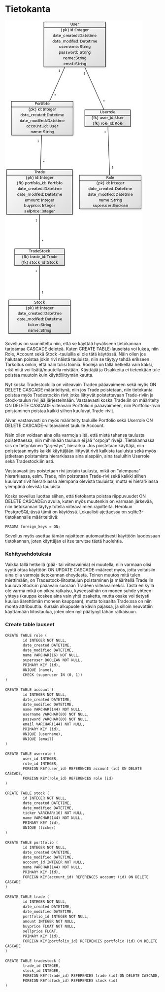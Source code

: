 # Tietokanta
![Tietokantakuvaus](https://raw.githubusercontent.com/kordaniel/oskari/master/documentation/db/db_schema_vko6.jpg)  

Sovellus on suunniteltu niin, että se käyttää hyväkseen tietokannan tarjoamaa CASCADE deleteä. Kuten CREATE TABLE-lauseista voi lukea, niin Role, Account sekä Stock -tauluilla ei ole tätä käytössä. Näin ollen jos halutaan poistaa jokin rivi näistä tauluista, niin se täytyy tehdä erikseen. Tarkoitus onkin, että näin tulisi toimia. Rooleja on tällä hetkellä vain kaksi, eikä niitä voi lisätä/muutella mistään. Käyttäjiä ja Osakkeita ei tietenkään tule poistaa muutoin kuin käyttöliittymän kautta.

Nyt koska Tradestockilla on viiteavain Traden pääavaimeen sekä myös ON DELETE CASCADE määriteltynä, niin jos Trade poistetaan, niin tietokanta poistaa myös Tradestockin rivit jotka liittyvät poistettavaan Trade-riviin ja Stock-taulun rivi jää järjestelmään. Vastaavasti koska Trade:iin on määritelty ON DELETE CASCADE viiteavain Portfolio:n pääavaimeen, niin Portfolio-rivin poistaminen poistaa kaikki siihen kuuluvat Trade-rivit.

Aivan vastaavasti on myös määritelty tauluille Portfolio sekä Userrole ON DELETE CASCADE-viiteavaimet taululle Account.  

Näin ollen voidaan aina olla varmoja siitä, että mistä tahansa taulusta poistettaessa, niin mihinkään tauluun ei jää "orpoja" rivejä. Tietokannassa siis on tietynlainen "järjestys", hierarkia. Jos poistetaan käyttäjä, niin poistetaan myös kaikki käyttäjään liittyvät rivit kaikista tauluista sekä myös jatketaan poistamista hierarkiassa aina alaspäin, aina tauluihin Userrole sekä Tradestock:iin asti.  

Vastaavasti jos poistetaan rivi jostain taulusta, mikä on "alempana" hierarkiassa, esim. Trade, niin poistetaan Trade-rivi sekä kaikki siihen kuuluvat rivit hierarkiassa alempana olevista tauluista, mutta ei hierarkiassa ylempänä olevista tauluista.  

Koska sovellus luottaa siihen, että tietokanta poistaa riippuvuudet ON DELETE CASCADE:n avulla, kuten myös muutenkin on varmaan järkevää, niin tietokannan täytyy totella viiteavaimien rajoitteita. Herokun PostgreSQL:ässä tämä on käytössä. Lokaalisti ajettaessa on sqlite3-tietokannalle määriteltävä:  
```
PRAGMA foreign_keys = ON;
```  
Sovellus myös asettaa tämän rajoitteen automaattisesti käyttöön luodessaan tietokannan, joten käyttäjän ei itse tarvitse tästä huolehtia.

### Kehitysehdotuksia  
Vaikka tällä hetkellä (pää- tai viiteavaimia) ei muutella, niin varmaan olisi syytä ottaa käyttöön ON UPDATE CASCADE-määreet myös, jotta voitaisiin aina olla varmoja tietokannan eheydestä. Toinen muutos mitä tulen miettimään, on Tradestock-liitostaulun poistaminen ja määritellä Trade:iin kuuluva Stock:in pääavain suoraan Tradeen viiteavaimeksi. Tästä en kyllä ole varma mikä on oikea ratkaisu, kyseessähän on monen suhde yhteen-yhteys (kauppa koskee aina vain yhtä osaketta, mutta osake voi tietysti kuulua äärettömän moneen kauppaan), mutta toisaalta Trade:ssa on niin monta attribuuttia. Kurssin alkupuolella kävin pajassa, ja silloin neuvottiin käyttämään liitostaulua, joten olen nyt päätynyt tähän ratkaisuun.  

### Create table lauseet
```
CREATE TABLE role (
        id INTEGER NOT NULL,
        date_created DATETIME,
        date_modified DATETIME,
        name VARCHAR(16) NOT NULL,
        superuser BOOLEAN NOT NULL,
        PRIMARY KEY (id),
        UNIQUE (name),
        CHECK (superuser IN (0, 1))
)

CREATE TABLE account (
        id INTEGER NOT NULL,
        date_created DATETIME,
        date_modified DATETIME,
        name VARCHAR(144) NOT NULL,
        username VARCHAR(80) NOT NULL,
        password VARCHAR(80) NOT NULL,
        email VARCHAR(144) NOT NULL,
        PRIMARY KEY (id),
        UNIQUE (username),
        UNIQUE (email)
)

CREATE TABLE userrole (
        user_id INTEGER,
        role_id INTEGER,
        FOREIGN KEY(user_id) REFERENCES account (id) ON DELETE CASCADE,
        FOREIGN KEY(role_id) REFERENCES role (id)
)

CREATE TABLE stock (
        id INTEGER NOT NULL,
        date_created DATETIME,
        date_modified DATETIME,
        ticker VARCHAR(16) NOT NULL,
        name VARCHAR(144) NOT NULL,
        PRIMARY KEY (id),
        UNIQUE (ticker)
)

CREATE TABLE portfolio (
        id INTEGER NOT NULL,
        date_created DATETIME,
        date_modified DATETIME,
        account_id INTEGER NOT NULL,
        name VARCHAR(144) NOT NULL,
        PRIMARY KEY (id),
        FOREIGN KEY(account_id) REFERENCES account (id) ON DELETE CASCADE
)

CREATE TABLE trade (
        id INTEGER NOT NULL,
        date_created DATETIME,
        date_modified DATETIME,
        portfolio_id INTEGER NOT NULL,
        amount INTEGER NOT NULL,
        buyprice FLOAT NOT NULL,
        sellprice FLOAT,
        PRIMARY KEY (id),
        FOREIGN KEY(portfolio_id) REFERENCES portfolio (id) ON DELETE CASCADE
)

CREATE TABLE tradestock (
        trade_id INTEGER,
        stock_id INTEGER,
        FOREIGN KEY(trade_id) REFERENCES trade (id) ON DELETE CASCADE,
        FOREIGN KEY(stock_id) REFERENCES stock (id)
)
```  
